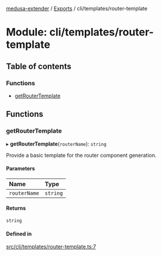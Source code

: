 [medusa-extender](../README.md) / [Exports](../modules.md) / cli/templates/router-template

# Module: cli/templates/router-template

## Table of contents

### Functions

- [getRouterTemplate](cli_templates_router_template.md#getroutertemplate)

## Functions

### getRouterTemplate

▸ **getRouterTemplate**(`routerName`): `string`

Provide a basic template for the router component generation.

#### Parameters

| Name | Type |
| :------ | :------ |
| `routerName` | `string` |

#### Returns

`string`

#### Defined in

[src/cli/templates/router-template.ts:7](https://github.com/adrien2p/medusa-extender/blob/da12f07/src/cli/templates/router-template.ts#L7)
